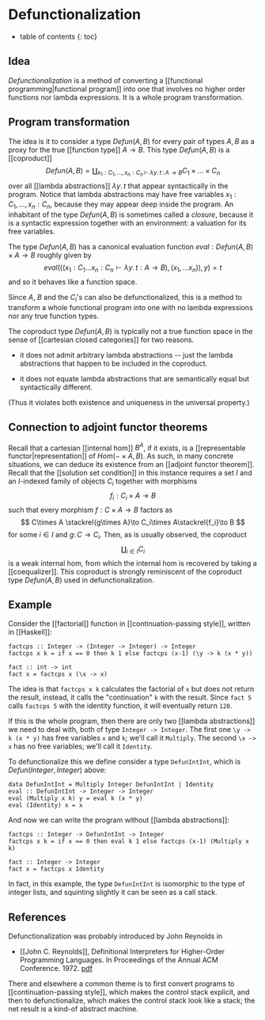 # Defunctionalization
* table of contents
{: toc}

## Idea

_Defunctionalization_ is a method of converting a [[functional programming|functional program]] into one that involves no higher order functions nor lambda expressions. It is a whole program transformation. 

## Program transformation

The idea is it to consider a type $Defun(A,B)$ for every pair of types $A,B$ as a proxy for the true [[function type]] $A\to B$. 
This type $Defun(A,B)$ is a [[coproduct]]
$$
 Defun(A,B)=\coprod_{x_1:C_1,\dots,x_n:C_n\, \vdash \,\lambda y.\,t\,  :\,  A\to B}C_1\times \dots \times C_n
$$ 
over all [[lambda abstractions]] $\lambda y.\,t$ that appear syntactically in the program. Notice that lambda abstractions may have free variables $x_1:C_1,\dots,x_n:C_n$, because they may appear deep inside the program. 
An inhabitant of the type $Defun(A,B)$ is sometimes called a _closure_, because it is a syntactic expression together with an environment: a valuation for its free variables.

The type $Defun(A,B)$ has a canonical evaluation function 
$eval:Defun(A,B)\times A\to B$
roughly given by
$$
 eval(((x_1:C_1\dots x_n:C_n\vdash \lambda y.\,t:A\to B),(x_1,\dots x_n)),y)=t
$$
and so it behaves like a function space.

Since $A$, $B$ and the $C_i$'s can also be defunctionalized, this is a method to transform a whole functional program into one with no lambda expressions nor any true function types. 

The coproduct type $Defun(A,B)$ is typically not a true function space in the sense of [[cartesian closed categories]] for two reasons. 

* it does not admit arbitrary lambda abstractions -- just the lambda abstractions that happen to be included in the coproduct. 

* it does not equate lambda abstractions that are semantically equal but syntactically different. 

(Thus it violates both existence and uniqueness in the universal property.)

## Connection to adjoint functor theorems

Recall that a cartesian [[internal hom]] $B^A$, if it exists, is a [[representable functor|representation]] of $Hom(-\times A,B)$. 
As such, in many concrete situations, we can deduce its existence from an [[adjoint functor theorem]]. 
Recall that the [[solution set condition]] in this instance requires a set $I$ and an $I$-indexed family of objects $C_i$ 
together with morphisms
$$
 f_i:C_i\times A\to B
$$
such that every morphism $f:C\times A\to B$ factors as 
$$
 C\times A \stackrel{g\times A}\to C_i\times A\stackrel{f_i}\to B
$$
for some $i\in I$ and $g\colon C\to C_i$. 
Then, as is usually observed, the coproduct 
$$
 \coprod_{i\in I}C_i
$$
is a weak internal hom, from which the internal hom is recovered by taking a [[coequalizer]]. This coproduct is strongly reminiscent of the coproduct type $Defun(A,B)$ used in defunctionalization. 

## Example
Consider the [[factorial]] function in [[continuation-passing style]], written in [[Haskell]]:

    factcps :: Integer -> (Integer -> Integer) -> Integer
    factcps x k = if x == 0 then k 1 else factcps (x-1) (\y -> k (x * y))

    fact :: int -> int
    fact x = factcps x (\x -> x)

The idea is that `factcps x k` calculates the factorial of `x` but does not return the result, instead, it calls the "continuation" `k` with the result. Since `fact 5` calls `factcps 5` with the identity function, it will eventually return `120`. 

If this is the whole program, then there are only two [[lambda abstractions]] we need to deal with, both of type `Integer -> Integer`. The first one `\y -> k (x * y)` has free variables `x` and `k`; we'll call it `Multiply`. The second `\x -> x` has no free variables; we'll call it `Identity`.

To defunctionalize this we define consider a type `DefunIntInt`, which is $Defun(Integer,Integer)$ above:

    data DefunIntInt = Multiply Integer DefunIntInt | Identity
    eval :: DefunIntInt -> Integer -> Integer 
    eval (Multiply x k) y = eval k (x * y)
    eval (Identity) x = x

And now we can write the program without [[lambda abstractions]]:

    factcps :: Integer -> DefunIntInt -> Integer
    factcps x k = if x == 0 then eval k 1 else factcps (x-1) (Multiply x k)

    fact :: Integer -> Integer
    fact x = factcps x Identity

In fact, in this example, the type `DefunIntInt` is isomorphic to the type of integer lists, and squinting slightly it can be seen as a call stack. 

## References

Defunctionalization was probably introduced by John Reynolds in 

* [[John C. Reynolds]], Definitional Interpreters for Higher-Order Programming Languages. In Proceedings of the Annual ACM Conference. 1972.  [pdf]( https://homepages.inf.ed.ac.uk/wadler/papers/papers-we-love/reynolds-definitional-interpreters-1998.pdf)

There and elsewhere a common theme is to first convert programs to [[continuation-passing style]], which makes the control stack explicit, and then to defunctionalize, which makes the control stack look like a stack; the net result is a kind-of abstract machine. 
